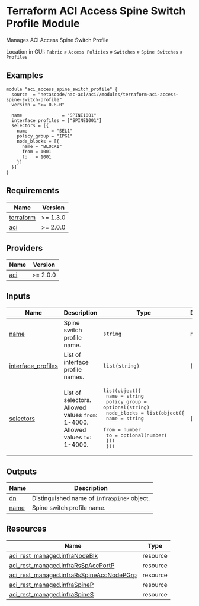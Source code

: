 <!-- BEGIN_TF_DOCS -->
# Terraform ACI Access Spine Switch Profile Module

Manages ACI Access Spine Switch Profile

Location in GUI:
`Fabric` » `Access Policies` » `Switches` » `Spine Switches` » `Profiles`

## Examples

```hcl
module "aci_access_spine_switch_profile" {
  source  = "netascode/nac-aci/aci//modules/terraform-aci-access-spine-switch-profile"
  version = ">= 0.8.0"

  name               = "SPINE1001"
  interface_profiles = ["SPINE1001"]
  selectors = [{
    name         = "SEL1"
    policy_group = "IPG1"
    node_blocks = [{
      name = "BLOCK1"
      from = 1001
      to   = 1001
    }]
  }]
}
```

## Requirements

| Name | Version |
|------|---------|
| <a name="requirement_terraform"></a> [terraform](#requirement\_terraform) | >= 1.3.0 |
| <a name="requirement_aci"></a> [aci](#requirement\_aci) | >= 2.0.0 |

## Providers

| Name | Version |
|------|---------|
| <a name="provider_aci"></a> [aci](#provider\_aci) | >= 2.0.0 |

## Inputs

| Name | Description | Type | Default | Required |
|------|-------------|------|---------|:--------:|
| <a name="input_name"></a> [name](#input\_name) | Spine switch profile name. | `string` | n/a | yes |
| <a name="input_interface_profiles"></a> [interface\_profiles](#input\_interface\_profiles) | List of interface profile names. | `list(string)` | `[]` | no |
| <a name="input_selectors"></a> [selectors](#input\_selectors) | List of selectors. Allowed values `from`: 1-4000. Allowed values `to`: 1-4000. | <pre>list(object({<br>    name         = string<br>    policy_group = optional(string)<br>    node_blocks = list(object({<br>      name = string<br>      from = number<br>      to   = optional(number)<br>    }))<br>  }))</pre> | `[]` | no |

## Outputs

| Name | Description |
|------|-------------|
| <a name="output_dn"></a> [dn](#output\_dn) | Distinguished name of `infraSpineP` object. |
| <a name="output_name"></a> [name](#output\_name) | Spine switch profile name. |

## Resources

| Name | Type |
|------|------|
| [aci_rest_managed.infraNodeBlk](https://registry.terraform.io/providers/CiscoDevNet/aci/latest/docs/resources/rest_managed) | resource |
| [aci_rest_managed.infraRsSpAccPortP](https://registry.terraform.io/providers/CiscoDevNet/aci/latest/docs/resources/rest_managed) | resource |
| [aci_rest_managed.infraRsSpineAccNodePGrp](https://registry.terraform.io/providers/CiscoDevNet/aci/latest/docs/resources/rest_managed) | resource |
| [aci_rest_managed.infraSpineP](https://registry.terraform.io/providers/CiscoDevNet/aci/latest/docs/resources/rest_managed) | resource |
| [aci_rest_managed.infraSpineS](https://registry.terraform.io/providers/CiscoDevNet/aci/latest/docs/resources/rest_managed) | resource |
<!-- END_TF_DOCS -->